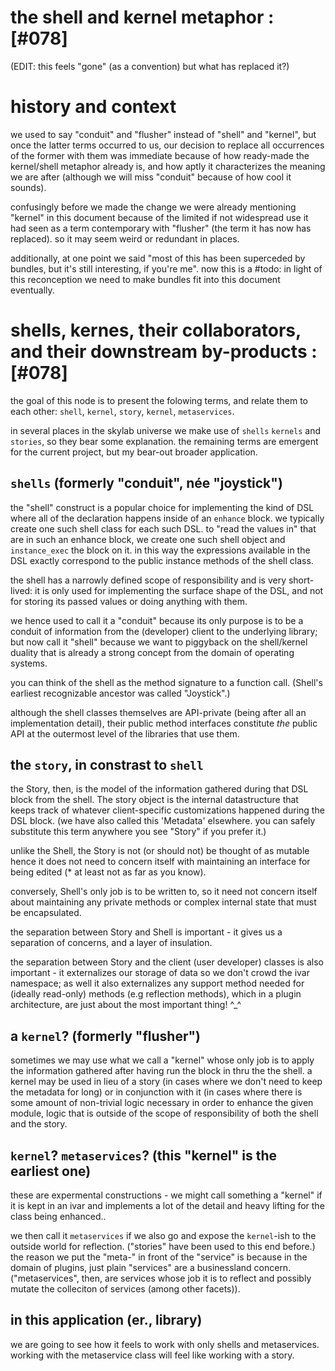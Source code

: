 # the shell and kernel metaphor :[#078]

(EDIT: this feels "gone" (as a convention) but what has replaced it?)

# history and context

we used to say "conduit" and "flusher" instead of "shell" and "kernel",
but once the latter terms occurred to us, our decision to replace all
occurrences of the former with them was immediate because of how ready-made
the kernel/shell metaphor already is, and how aptly it characterizes the
meaning we are after (although we will miss "conduit" because of how cool it
sounds).

confusingly before we made the change we were already mentioning "kernel" in
this document because of the limited if not widespread use it had seen as a
term contemporary with "flusher" (the term it has now has replaced). so it may
seem weird or redundant in places.

additionally, at one point we said "most of this has been superceded by
bundles, but it's still interesting, if you're me". now this is a #todo:
in light of this reconception we need to make bundles fit into this document
eventually.



# shells, kernes, their collaborators, and their downstream by-products :[#078]

the goal of this node is to present the folowing terms, and relate them to
each other: `shell`, `kernel`, `story`, `kernel`, `metaservices`.

in several places in the skylab universe we make use of `shells`
`kernels` and `stories`, so they bear some explanation. the remaining terms
are emergent for the current project, but my bear-out broader application.



## `shells` (formerly "conduit", née "joystick")

the "shell" construct is a popular choice for implementing the kind of DSL
where all of the declaration happens inside of an `enhance` block. we
typically create one such shell class for each such DSL. to "read the
values in" that are in such an enhance block, we create one such shell
object and `instance_exec` the block on it. in this way the expressions
available in the DSL exactly correspond to the public instance methods
of the shell class.

the shell has a narrowly defined scope of responsibility and is very short-
lived: it is only used for implementing the surface shape of the DSL, and not
for storing its passed values or doing anything with them.

we hence used to call it a "conduit" because its only purpose is to be a
conduit of information from the (developer) client to the underlying library;
but now call it "shell" because we want to piggyback on the shell/kernel
duality that is already a strong concept from the domain of operating systems.

you can think of the shell as the method signature to a function call.
(Shell's earliest recognizable ancestor was called "Joystick".)

although the shell classes themselves are API-private (being after all an
implementation detail), their public method interfaces constitute *the*
public API at the outermost level of the libraries that use them.



## the `story`, in constrast to `shell`

the Story, then, is the model of the information gathered during that DSL
block from the shell. The story object is the internal datastructure that
keeps track of whatever client-specific customizations happened during the
DSL block. (we have also called this 'Metadata' elsewhere. you can safely
substitute this term anywhere you see "Story" if you prefer it.)

unlike the Shell, the Story is not (or should not) be thought of as mutable
hence it does not need to concern itself with maintaining an interface for
being edited (* at least not as far as you know).

conversely, Shell's only job is to be written to, so it need not concern
itself about maintaining any private methods or complex internal state that
must be encapsulated.

the separation between Story and Shell is important - it gives us a
separation of concerns, and a layer of insulation.

the separation between Story and the client (user developer) classes is also
important - it externalizes our storage of data so we don't crowd the ivar
namespace; as well it also externalizes any support method needed for (ideally
read-only) methods (e.g reflection methods), which in a plugin architecture,
are just about the most important thing! ^_^



## a `kernel`? (formerly "flusher")

sometimes we may use what we call a "kernel" whose only job is to apply the
information gathered after having run the block in thru the the shell. a kernel
may be used in lieu of a story (in cases where we don't need to keep the
metadata for long) or in conjunction with it (in cases where there is some
amount of non-trivial logic necessary in order to enhance the given module,
logic that is outside of the scope of responsibility of both the shell and
the story.



## `kernel`? `metaservices`? (this "kernel" is the earliest one)

these are expermental constructions - we might call something a "kernel" if
it is kept in an ivar and implements a lot of the detail and heavy lifting
for the class being enhanced..

we then call it `metaservices` if we also go and expose the `kernel`-ish to
the outside world for reflection. ("stories" have been used to this end
before.) the reason we put the "meta-" in front of the "service" is because
in the domain of plugins, just plain "services" are a businessland concern.
("metaservices", then, are services whose job it is to reflect and possibly
mutate the colleciton of services (among other facets)).

## in this application (er., library)

we are going to see how it feels to work with only shells and metaservices.
working with the metaservice class will feel like working with a story.
